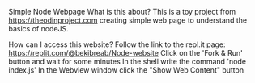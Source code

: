 Simple Node Webpage
What is this about?
This is a toy project from https://theodinproject.com creating simple web page to understand the basics of nodeJS.

How can I access this website?
    Follow the link to the repl.it page: https://replit.com/@bekibreab/Node-website
    Click on the 'Fork & Run' button and wait for some minutes
    In the shell write the command 'node index.js'
    In the Webview window click the "Show Web Content" button